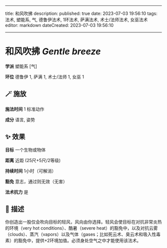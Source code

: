 
---
title: 和风吹拂
description: 
published: true
date: 2023-07-03 19:56:10
tags: 法术, 塑能系, 气, 德鲁伊法术, 1环法术, 萨满法术, 术士/法师法术, 女巫法术
editor: markdown
dateCreated: 2023-07-03 19:56:10

---

# **和风吹拂** *Gentle breeze*

**学派** 塑能系 \[气\] 

**环位** 德鲁伊 1, 萨满 1, 术士/法师 1, 女巫 1

## 🪄 施放

**施法时间** 1 标准动作

**成分** 语言, 姿势

## ✨ 效果 

**目标** 一个生物或物体 

**距离** 近距 (25尺+5尺/2等级)  

**持续时间** 1小时（可解消） 

**豁免** 意志，通过则无效（无害）

**法术抗力** 是

## 📖 描述

你创造出一股仅会吹向目标的轻风，风向由你选择。轻风会使目标在对抗非常炎热的环境（very hot conditions）、酷暑（severe heat）的豁免中，以及对抗云雾（clouds）、蒸汽（vapors）以及气体（gases；比如死云术、臭云术和吸入性毒素）的豁免中，提供+2环境加值。必须身处空气之中才能使用该法术。
    